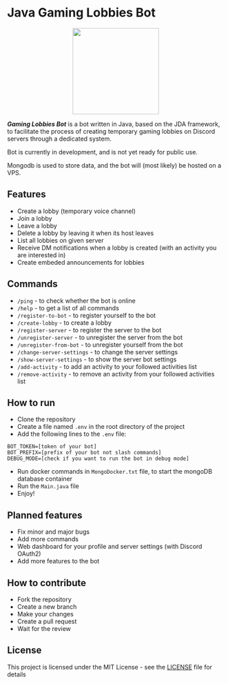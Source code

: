 # Java Gaming Lobbies Bot
<p align="center">
    <img src="https://media.discordapp.net/attachments/1036622997865381959/1036623048842944553/Gaming_Lobbies_Bot-logos_transparent.png?width=662&height=662" width="200">
</p>

***Gaming Lobbies Bot*** is a bot written in Java, based on the JDA framework, to facilitate the process of creating temporary gaming lobbies on Discord servers through a dedicated system.

Bot is currently in development, and is not yet ready for public use.

Mongodb is used to store data, and the bot will (most likely) be hosted on a VPS.

## Features
- Create a lobby (temporary voice channel)
- Join a lobby
- Leave a lobby
- Delete a lobby by leaving it when its host leaves
- List all lobbies on given server
- Receive DM notifications when a lobby is created (with an activity you are interested in)
- Create embeded announcements for lobbies

## Commands
- `/ping` - to check whether the bot is online
- `/help` - to get a list of all commands
- `/register-to-bot` - to register yourself to the bot
- `/create-lobby` - to create a lobby
- `/register-server` - to register the server to the bot
- `/unregister-server` - to unregister the server from the bot
- `/unregister-from-bot` - to unregister yourself from the bot
- `/change-server-settings` - to change the server settings
- `/show-server-settings` - to show the server bot settings
- `/add-activity` - to add an activity to your followed activities list
- `/remove-activity` - to remove an activity from your followed activities list

## How to run
- Clone the repository
- Create a file named `.env` in the root directory of the project
- Add the following lines to the `.env` file:
```
BOT_TOKEN=[token of your bot]
BOT_PREFIX=[prefix of your bot not slash commands]
DEBUG_MODE=[check if you want to run the bot in debug mode]
```
- Run docker commands in `MongoDocker.txt` file, to start the mongoDB database container
- Run the `Main.java` file
- Enjoy!

## Planned features
- Fix minor and major bugs
- Add more commands
- Web dashboard for your profile and server settings (with Discord OAuth2)
- Add more features to the bot

## How to contribute
- Fork the repository
- Create a new branch
- Make your changes
- Create a pull request
- Wait for the review

## License
This project is licensed under the MIT License - see the [LICENSE](LICENSE.txt) file for details
